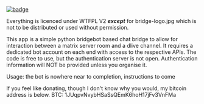 [![badge](http://www.wtfpl.net/wp-content/uploads/2012/12/wtfpl-badge-2.png)](http://www.wtfpl.net/) 

Everything is licenced under WTFPL V2 _**except**_ for bridge-logo.jpg which is not to be distributed or used without permission.

This app is a simple python bridgebot based chat bridge to allow for interaction between a matrix server room and a dlive channel. 
It requires a dedicated bot account on each end with access to the respective APIs.
The code is free to use, but the authentication server is not open.
Authentication information will NOT be provided unless you organise it.

Usage:
the bot is nowhere near to completion, instructions to come

If you feel like donating, though I don't know why you would, my bitcoin address is below.
BTC: 1JUqpvNvybHSaSsQEmK6hoH17jFv3VnFMa
